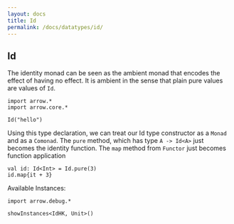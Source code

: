 ```yaml
---
layout: docs
title: Id
permalink: /docs/datatypes/id/
---
```


## Id

The identity monad can be seen as the ambient monad that encodes the effect of having no effect. 
It is ambient in the sense that plain pure values are values of `Id`.

```kotlin:ank
import arrow.*
import arrow.core.*

Id("hello")
```

Using this type declaration, we can treat our Id type constructor as a `Monad` and as a `Comonad`. 
The `pure` method, which has type `A -> Id<A>` just becomes the identity function. The `map` method 
from `Functor` just becomes function application

```kotlin:ank
val id: Id<Int> = Id.pure(3)
id.map{it + 3}
```

Available Instances:

```kotlin:ank
import arrow.debug.*

showInstances<IdHK, Unit>()
```
